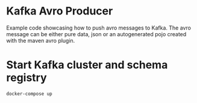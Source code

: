 # Kafka Avro Producer

Example code showcasing how to push avro messages to Kafka. The avro message can be either pure data, json or an autogenerated pojo created with the maven avro plugin.

# Start Kafka cluster and schema registry

```
docker-compose up
```